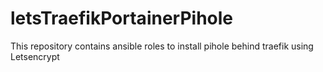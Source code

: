 # letsTraefikPortainerPihole

This repository contains ansible roles to install pihole behind traefik using Letsencrypt
